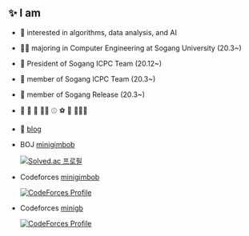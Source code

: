 ## :sparkles: I am

  - :unicorn: interested in algorithms, data analysis, and AI
  - 👩‍💻 majoring in Computer Engineering at Sogang University (20.3~)
  - :balloon: President of Sogang ICPC Team (20.12~)
  - :balloon: member of Sogang ICPC Team (20.3~)
  - :penguin: member of Sogang Release (20.3~)
  - :sparkling_heart: :violin: :cupcake: :woman_cook: :baseball: :soccer: :bowling: :ping_pong:🧘‍♀️ 
  - :pencil: [blog](http://www.minigb.io/)
  - BOJ [minigimbob](https://www.acmicpc.net/user/minigimbob)

    [![Solved.ac 프로필](http://mazassumnida.wtf/api/v2/generate_badge?boj=minigimbob)](https://solved.ac/minigimbob)

  - Codeforces [minigimbob](https://codeforces.com/profile/minigimibob)

    [![CodeForces Profile](https://cf.leed.at?id=minigimbob)](https://codeforces.com/profile/minigimbob)

  - Codeforces [minigb](https://codeforces.com/profile/minigb)

    [![CodeForces Profile](https://cf.leed.at?id=minigb)](https://codeforces.com/profile/minigb)
